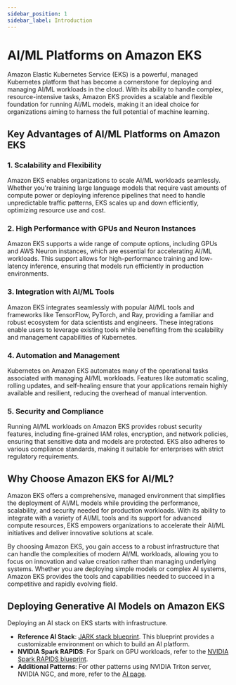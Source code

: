 ```yaml
---
sidebar_position: 1
sidebar_label: Introduction
---
```


# AI/ML Platforms on Amazon EKS

Amazon Elastic Kubernetes Service (EKS) is a powerful, managed Kubernetes platform that has become a cornerstone for deploying and managing AI/ML workloads in the cloud. With its ability to handle complex, resource-intensive tasks, Amazon EKS provides a scalable and flexible foundation for running AI/ML models, making it an ideal choice for organizations aiming to harness the full potential of machine learning.

## Key Advantages of AI/ML Platforms on Amazon EKS

### 1. Scalability and Flexibility
Amazon EKS enables organizations to scale AI/ML workloads seamlessly. Whether you're training large language models that require vast amounts of compute power or deploying inference pipelines that need to handle unpredictable traffic patterns, EKS scales up and down efficiently, optimizing resource use and cost.

### 2. High Performance with GPUs and Neuron Instances
Amazon EKS supports a wide range of compute options, including GPUs and AWS Neuron instances, which are essential for accelerating AI/ML workloads. This support allows for high-performance training and low-latency inference, ensuring that models run efficiently in production environments.

### 3. Integration with AI/ML Tools
Amazon EKS integrates seamlessly with popular AI/ML tools and frameworks like TensorFlow, PyTorch, and Ray, providing a familiar and robust ecosystem for data scientists and engineers. These integrations enable users to leverage existing tools while benefiting from the scalability and management capabilities of Kubernetes.

### 4. Automation and Management
Kubernetes on Amazon EKS automates many of the operational tasks associated with managing AI/ML workloads. Features like automatic scaling, rolling updates, and self-healing ensure that your applications remain highly available and resilient, reducing the overhead of manual intervention.

### 5. Security and Compliance
Running AI/ML workloads on Amazon EKS provides robust security features, including fine-grained IAM roles, encryption, and network policies, ensuring that sensitive data and models are protected. EKS also adheres to various compliance standards, making it suitable for enterprises with strict regulatory requirements.

## Why Choose Amazon EKS for AI/ML?

Amazon EKS offers a comprehensive, managed environment that simplifies the deployment of AI/ML models while providing the performance, scalability, and security needed for production workloads. With its ability to integrate with a variety of AI/ML tools and its support for advanced compute resources, EKS empowers organizations to accelerate their AI/ML initiatives and deliver innovative solutions at scale.

By choosing Amazon EKS, you gain access to a robust infrastructure that can handle the complexities of modern AI/ML workloads, allowing you to focus on innovation and value creation rather than managing underlying systems. Whether you are deploying simple models or complex AI systems, Amazon EKS provides the tools and capabilities needed to succeed in a competitive and rapidly evolving field.

## Deploying Generative AI Models on Amazon EKS

Deploying an AI stack on EKS starts with infrastructure. 

- **Reference AI Stack**: [JARK stack blueprint](https://awslabs.github.io/data-on-eks/docs/blueprints/ai-ml/jark). This blueprint provides a customizable environment on which to build an AI platform.
- **NVIDIA Spark RAPIDS**: For Spark on GPU workloads, refer to the [NVIDIA Spark RAPIDS blueprint](https://awslabs.github.io/data-on-eks/docs/blueprints/ai-ml/emr-spark-rapids).
- **Additional Patterns**: For other patterns using NVIDIA Triton server, NVIDIA NGC, and more, refer to the [AI page](https://awslabs.github.io/data-on-eks/docs/gen-ai).
